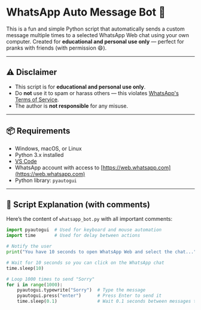# WhatsApp Auto Message Bot 🤖

This is a fun and simple Python script that automatically sends a custom message multiple times to a selected WhatsApp Web chat using your own computer. Created for **educational and personal use only** — perfect for pranks with friends (with permission 😄).

---

## ⚠️ Disclaimer

- This script is for **educational and personal use only**.
- Do **not** use it to spam or harass others — this violates [WhatsApp's Terms of Service](https://www.whatsapp.com/legal/terms-of-service).
- The author is **not responsible** for any misuse.

---

## 📦 Requirements

- Windows, macOS, or Linux
- Python 3.x installed
- [VS Code](https://code.visualstudio.com/)
- WhatsApp account with access to [https://web.whatsapp.com](https://web.whatsapp.com)
- Python library: `pyautogui`

---

## 🧠 Script Explanation (with comments)

Here’s the content of `whatsapp_bot.py` with all important comments:

```python
import pyautogui  # Used for keyboard and mouse automation
import time       # Used for delay between actions

# Notify the user
print("You have 10 seconds to open WhatsApp Web and select the chat...")

# Wait for 10 seconds so you can click on the WhatsApp chat
time.sleep(10)

# Loop 1000 times to send "Sorry"
for i in range(1000):
    pyautogui.typewrite("Sorry")  # Type the message
    pyautogui.press("enter")      # Press Enter to send it
    time.sleep(0.1)               # Wait 0.1 seconds between messages to avoid flooding
